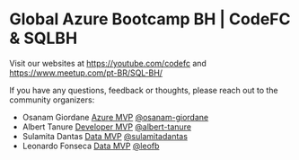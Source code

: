 # Global Azure Bootcamp BH | CodeFC & SQLBH

Visit our websites at https://youtube.com/codefc and https://www.meetup.com/pt-BR/SQL-BH/


If you have any questions, feedback or thoughts, please reach out to the community organizers:

- Osanam Giordane [Azure MVP](https://mvp.microsoft.com/pt-br/PublicProfile/5001893) [@osanam-giordane](https://www.linkedin.com/in/osanam-giordane/)
- Albert Tanure [Developer MVP](https://mvp.microsoft.com/pt-br/PublicProfile/5002952) [@albert-tanure](https://www.linkedin.com/in/albert-tanure/)
- Sulamita Dantas [Data MVP](https://mvp.microsoft.com/pt-br/PublicProfile/5003100) [@sulamitadantas](https://www.linkedin.com/in/sulamitadantas/)
- Leonardo Fonseca [Data MVP](https://mvp.microsoft.com/pt-br/PublicProfile/5004768) [@leofb](https://www.linkedin.com/in/leofb/)
